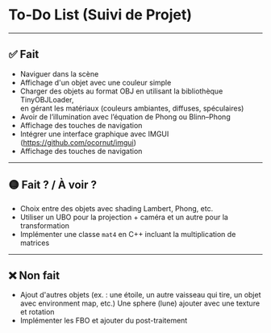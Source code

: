 # To-Do List (Suivi de Projet)

---

## ✅ Fait

- Naviguer dans la scène  
- Affichage d'un objet avec une couleur simple  
- Charger des objets au format OBJ en utilisant la bibliothèque TinyOBJLoader,  
  en gérant les matériaux (couleurs ambiantes, diffuses, spéculaires)  
- Avoir de l’illumination avec l’équation de Phong ou Blinn–Phong
- Affichage des touches de navigation  
- Intégrer une interface graphique avec IMGUI (https://github.com/ocornut/imgui)
- Affichage des touches de navigation  

---

## 🟡 Fait ? / À voir ?

- Choix entre des objets avec shading Lambert, Phong, etc.  
- Utiliser un UBO pour la projection + caméra et un autre pour la transformation  
- Implémenter une classe `mat4` en C++ incluant la multiplication de matrices
---

## ❌ Non fait

- Ajout d'autres objets (ex. : une étoile, un autre vaisseau qui tire, un objet avec environment map, etc.) Une sphere (lune) ajouter avec une texture et rotation 
- Implémenter les FBO et ajouter du post-traitement  

